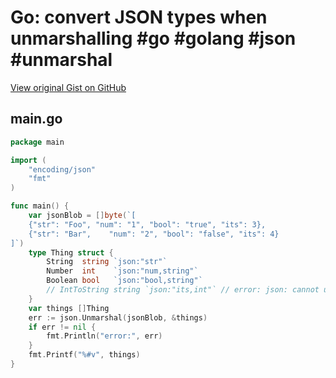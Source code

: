 # Go: convert JSON types when unmarshalling #go #golang #json #unmarshal

[View original Gist on GitHub](https://gist.github.com/Integralist/ff0a0152fdb0cad90e392c19645bb5ac)

## main.go

```go
package main

import (
	"encoding/json"
	"fmt"
)

func main() {
	var jsonBlob = []byte(`[
	{"str": "Foo", "num": "1", "bool": "true", "its": 3},
	{"str": "Bar",    "num": "2", "bool": "false", "its": 4}
]`)
	type Thing struct {
		String  string `json:"str"`
		Number  int    `json:"num,string"`
		Boolean bool   `json:"bool,string"`
		// IntToString string `json:"its,int"` // error: json: cannot unmarshal number into Go struct field Thing.its of type string 
	}
	var things []Thing
	err := json.Unmarshal(jsonBlob, &things)
	if err != nil {
		fmt.Println("error:", err)
	}
	fmt.Printf("%#v", things)
}

```

